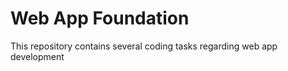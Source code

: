 <h1>Web App Foundation</h1>
<p>This repository contains several coding tasks regarding web app development<p>
